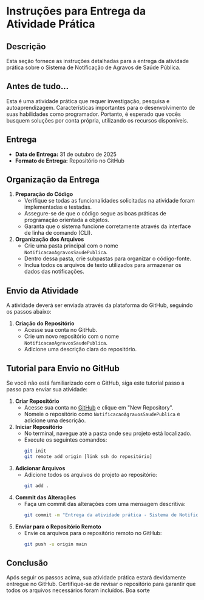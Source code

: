 # Instruções para Entrega da Atividade Prática
## Descrição
Esta seção fornece as instruções detalhadas para a entrega da atividade prática sobre o Sistema de Notificação de Agravos de Saúde Pública.

## Antes de tudo...
Esta é uma atividade prática que requer investigação, pesquisa e autoaprendizagem.
Características importantes para o desenvolvimento de suas habilidades como programador.
Portanto, é esperado que vocês busquem soluções por conta própria, utilizando os recursos disponíveis.

## Entrega
- **Data de Entrega:** 31 de outubro de 2025
- **Formato de Entrega:** Repositório no GitHub

## Organização da Entrega
1. **Preparação do Código**
   - Verifique se todas as funcionalidades solicitadas na atividade foram implementadas e testadas.
   - Assegure-se de que o código segue as boas práticas de programação orientada a objetos.
   - Garanta que o sistema funcione corretamente através da interface de linha de comando (CLI).
2. **Organização dos Arquivos**
   - Crie uma pasta principal com o nome `NotificacaoAgravosSaudePublica`.
   - Dentro dessa pasta, crie subpastas para organizar o código-fonte.
   - Inclua todos os arquivos de texto utilizados para armazenar os dados das notificações.
## Envio da Atividade
A atividade deverá ser enviada através da plataforma do GitHub, seguindo os passos abaixo:
1. **Criação do Repositório**
   - Acesse sua conta no GitHub.
   - Crie um novo repositório com o nome `NotificacaoAgravosSaudePublica`.
   - Adicione uma descrição clara do repositório.
## Tutorial para Envio no GitHub
Se você não está familiarizado com o GitHub, siga este tutorial passo a passo para enviar sua atividade:
1. **Criar Repositório**
   - Acesse sua conta no [GitHub](https://github.com/) e clique em "New Repository".
   - Nomeie o repositório como `NotificacaoAgravosSaudePublica` e adicione uma descrição.
2. **Iniciar Repositório**
   - No terminal, navegue até a pasta onde seu projeto está localizado.
   - Execute os seguintes comandos:
     ```bash
     git init
     git remote add origin [link ssh do repositório]
     ```
3. **Adicionar Arquivos**
   - Adicione todos os arquivos do projeto ao repositório:
     ```bash
     git add .
     ```
4. **Commit das Alterações**
   - Faça um commit das alterações com uma mensagem descritiva:
     ```bash
     git commit -m "Entrega da atividade prática - Sistema de Notificação de Agravos de Saúde Pública"
     ```
5. **Enviar para o Repositório Remoto**
   - Envie os arquivos para o repositório remoto no GitHub:
     ```bash
     git push -u origin main
     ```
## Conclusão
Após seguir os passos acima, sua atividade prática estará devidamente entregue no GitHub. Certifique-se de revisar o repositório para garantir que todos os arquivos necessários foram incluídos. Boa sorte